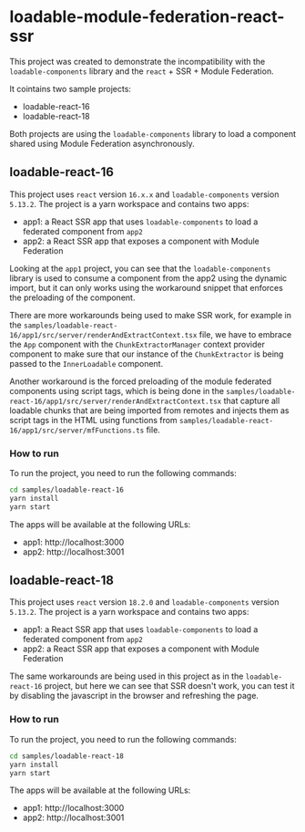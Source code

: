 # loadable-module-federation-react-ssr

This project was created to demonstrate the incompatibility with the `loadable-components` library and the `react` + SSR + Module Federation.

It cointains two sample projects:

- loadable-react-16
- loadable-react-18

Both projects are using the `loadable-components` library to load a component shared using Module Federation asynchronously.

## loadable-react-16

This project uses `react` version `16.x.x` and `loadable-components` version `5.13.2`. The project is a yarn workspace and contains two apps:

- app1: a React SSR app that uses `loadable-components` to load a federated component from `app2`
- app2: a React SSR app that exposes a component with Module Federation

Looking at the `app1` project, you can see that the `loadable-components` library is used to consume a component from the app2 using the dynamic import, but it can only works using the workaround snippet that enforces the preloading of the component.

There are more workarounds being used to make SSR work, for example in the `samples/loadable-react-16/app1/src/server/renderAndExtractContext.tsx` file, we have to embrace the `App` component with the `ChunkExtractorManager` context provider component to make sure that our instance of the `ChunkExtractor` is being passed to the `InnerLoadable` component.

Another workaround is the forced preloading of the module federated components using script tags, which is being done in the `samples/loadable-react-16/app1/src/server/renderAndExtractContext.tsx` that capture all loadable chunks that are being imported from remotes and injects them as script tags in the HTML using functions from `samples/loadable-react-16/app1/src/server/mfFunctions.ts` file.

### How to run

To run the project, you need to run the following commands:

```bash
cd samples/loadable-react-16
yarn install
yarn start
```

The apps will be available at the following URLs:

- app1: http://localhost:3000
- app2: http://localhost:3001

## loadable-react-18

This project uses `react` version `18.2.0` and `loadable-components` version `5.13.2`. The project is a yarn workspace and contains two apps:

- app1: a React SSR app that uses `loadable-components` to load a federated component from `app2`
- app2: a React SSR app that exposes a component with Module Federation

The same workarounds are being used in this project as in the `loadable-react-16` project, but here we can see that SSR doesn't work, you can test it by disabling the javascript in the browser and refreshing the page.

### How to run

To run the project, you need to run the following commands:

```bash
cd samples/loadable-react-18
yarn install
yarn start
```

The apps will be available at the following URLs:

- app1: http://localhost:3000
- app2: http://localhost:3001
